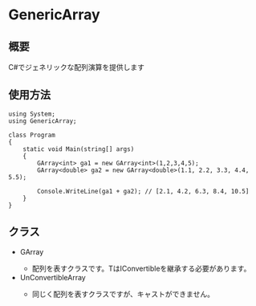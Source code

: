 # GenericArray
## 概要
C#でジェネリックな配列演算を提供します

## 使用方法
```
using System;
using GenericArray;

class Program
{
    static void Main(string[] args)
    {
        GArray<int> ga1 = new GArray<int>(1,2,3,4,5);
        GArray<double> ga2 = new GArray<double>(1.1, 2.2, 3.3, 4.4, 5.5);

        Console.WriteLine(ga1 + ga2); // [2.1, 4.2, 6.3, 8.4, 10.5]
    }
}
```

## クラス
- GArray<T>
    - 配列を表すクラスです。TはIConvertibleを継承する必要があります。
- UnConvertibleArray<T>
    - 同じく配列を表すクラスですが、キャストができません。
